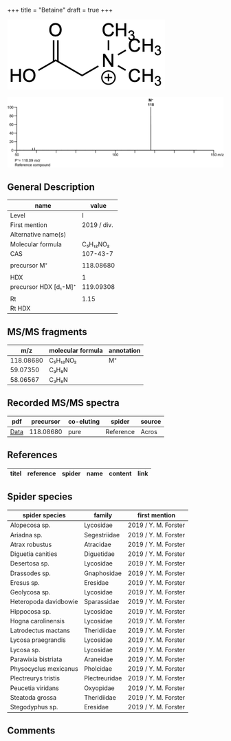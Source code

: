 +++
title = "Betaine"
draft = true
+++

![](/img/Betaine.png)

![](/img_MSMS/118_Betaine.png)

## General Description

| name                  | value       |
|-----------------------|-------------|
| Level                 | I           |
| First mention         | 2019 / div. |
| Alternative name(s)   |             |
| Molecular formula     | C₅H₁₂NO₂    |
| CAS                   | 107-43-7    |
|                       |             |
| precursor M⁺          | 118.08680   |
|                       |             |
| HDX                   | 1           |
| precursor HDX [d₁-M]⁺ | 119.09308   |
|                       |             |
| Rt                    | 1.15        |
| Rt HDX                |             |

## MS/MS fragments

| m/z       | molecular formula | annotation |
|-----------|-------------------|------------|
| 118.08680 | C₅H₁₂NO₂          | M⁺         |
| 59.07350  | C₃H₉N             |            |
| 58.06567  | C₃H₈N             |            |

## Recorded MS/MS spectra

| pdf                               | precursor | co-eluting | spider    | source |
|-----------------------------------|-----------|------------|-----------|--------|
| [Data](/pdf/118_Betaine_1-15.pdf) | 118.08680 | pure       | Reference | Acros  |

## References

| titel  | reference | spider | name | content | link |
|--------|-----------|--------|------|---------|------|

## Spider species

| spider species        | family        | first mention        |
|-----------------------|---------------|----------------------|
| Alopecosa sp.         | Lycosidae     | 2019 / Y. M. Forster |
| Ariadna sp.           | Segestriidae  | 2019 / Y. M. Forster |
| Atrax robustus        | Atracidae     | 2019 / Y. M. Forster |
| Diguetia canities     | Diguetidae    | 2019 / Y. M. Forster |
| Desertosa sp.         | Lycosidae     | 2019 / Y. M. Forster |
| Drassodes sp.         | Gnaphosidae   | 2019 / Y. M. Forster |
| Eresus sp.            | Eresidae      | 2019 / Y. M. Forster |
| Geolycosa sp.         | Lycosidae     | 2019 / Y. M. Forster |
| Heteropoda davidbowie | Sparassidae   | 2019 / Y. M. Forster |
| Hippocosa sp.         | Lycosidae     | 2019 / Y. M. Forster |
| Hogna carolinensis    | Lycosidae     | 2019 / Y. M. Forster |
| Latrodectus mactans   | Theridiidae   | 2019 / Y. M. Forster |
| Lycosa praegrandis    | Lycosidae     | 2019 / Y. M. Forster |
| Lycosa sp.            | Lycosidae     | 2019 / Y. M. Forster |
| Parawixia bistriata   | Araneidae     | 2019 / Y. M. Forster |
| Physocyclus mexicanus | Pholcidae     | 2019 / Y. M. Forster |
| Plectreurys tristis   | Plectreuridae | 2019 / Y. M. Forster |
| Peucetia viridans     | Oxyopidae     | 2019 / Y. M. Forster |
| Steatoda grossa       | Theridiidae   | 2019 / Y. M. Forster |
| Stegodyphus sp.       | Eresidae      | 2019 / Y. M. Forster |


## Comments